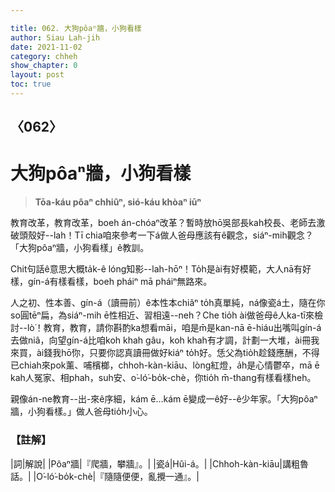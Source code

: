 ```yaml
---

title: 062. 大狗pôaⁿ牆，小狗看樣
author: Siau Lah-jih
date: 2021-11-02
category: chheh
show_chapter: 0
layout: post
toc: true
---
```

  
## 〈062〉
# 大狗pôaⁿ牆，小狗看樣
>**Tōa-káu pôaⁿ chhiûⁿ, sió-káu khòaⁿ iūⁿ**

教育改革，教育改革，boeh án-chóaⁿ改革？暫時放hō͘吳部長kah校長、老師去激破頭殼好--lah！Tī chia咱來參考一下á做人爸母應該有ê觀念，siáⁿ-mih觀念？「大狗pôaⁿ牆，小狗看樣」ê教訓。

Chit句話ê意思大概ta̍k-ê lóng知影--lah-hōⁿ！To̍h是ài有好模範，大人nā有好樣，gín-á有樣看樣，boeh pháiⁿ mā pháiⁿ無路來。

人之初、性本善、gín-á（讀冊前）ê本性本chiâⁿ to̍h真單純，ná像瓷á土，隨在你so圓tēⁿ扁，為siáⁿ-mih ē性相近、習相遠--neh？Che tio̍h ài做爸母ê人ka-tī來檢討--lò͘！教育，教育，請你斟酌ka想看māi，咱是m̄是kan-nā ē-hiáu出嘴叫gín-á去做niâ，向望gín-á比咱koh khah gâu，koh khah有才調，計劃一大堆，ài冊我來買，ài錢我hō͘你，只要你認真讀冊做好kiáⁿ to̍h好。恁父為tio̍h趁錢應酬，不得已chiah來pok薰、哺檳榔，chhoh-kàn-kiāu、lòng紅燈，a̍h是心情鬱卒，mā ē kah人冤家、相phah，suh安、o͘-ló͘-bo̍k-chè，你tio̍h m̄-thang有樣看樣heh。

親像án-ne教育--出-來ê序細，kám ē…kám ē變成一ê好--ê少年家。「大狗pôaⁿ牆，小狗看樣。」做人爸母tio̍h小心。



### 【註解】

|詞|解說|
|Pôaⁿ牆|『爬牆，攀牆』。|
|瓷á|Hûi-á。|
|Chhoh-kàn-kiāu|講粗魯話。|
|O͘-ló͘-bo̍k-chè|『隨隨便便，亂攪一通』。|

